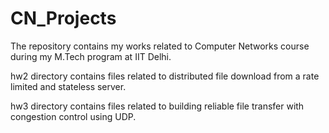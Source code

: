 # CN_Projects
The repository contains my works related to Computer Networks course during my M.Tech program at IIT Delhi.

hw2 directory contains files related to distributed file download from a rate limited and stateless server.

hw3 directory contains files related to building  reliable file transfer with congestion control using UDP.

